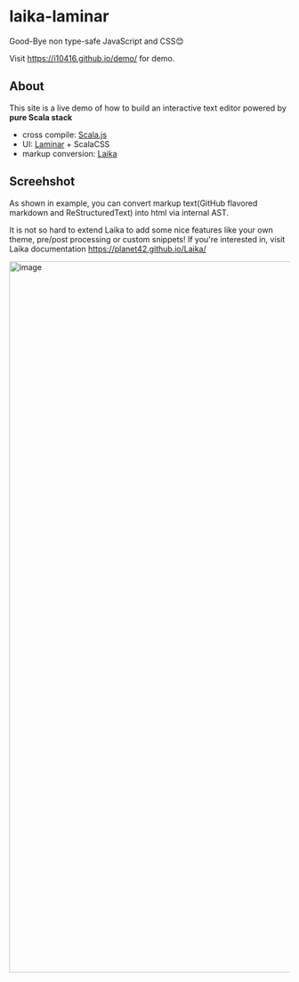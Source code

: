 # laika-laminar
Good-Bye non type-safe JavaScript and CSS😊

Visit https://i10416.github.io/demo/ for demo.

## About

This site is a live demo of how to build an interactive text editor powered by __pure Scala stack__

- cross compile: [Scala.js](https://www.scala-js.org/)
- UI: [Laminar](https://laminar.dev) + ScalaCSS
- markup conversion: [Laika](https://github.com/planet42/Laika)

## Screehshot

As shown in example, you can convert markup text(GitHub flavored markdown and ReStructuredText) into html via internal AST. 

It is not so hard to extend Laika to add some nice features like your own theme, pre/post processing or custom snippets! If you're interested in, visit Laika documentation https://planet42.github.io/Laika/


<img width="1277" alt="image" src="https://user-images.githubusercontent.com/39330037/214340711-95cd92b7-1288-4219-87d4-c496fd446cbb.png">
